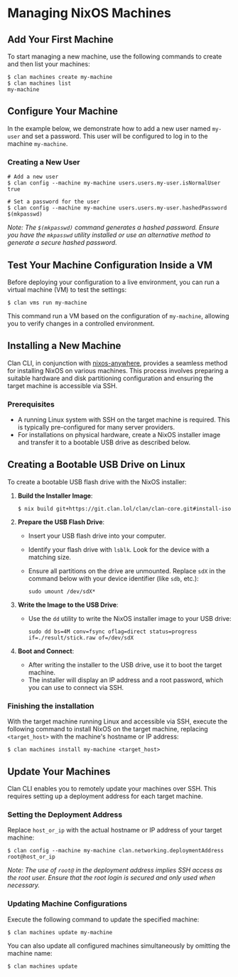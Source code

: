 # Managing NixOS Machines

## Add Your First Machine

To start managing a new machine, use the following commands to create and then list your machines:

```shellSession
$ clan machines create my-machine
$ clan machines list
my-machine
```

## Configure Your Machine

In the example below, we demonstrate how to add a new user named `my-user` and set a password. This user will be configured to log in to the machine `my-machine`.

### Creating a New User

```shellSession
# Add a new user
$ clan config --machine my-machine users.users.my-user.isNormalUser true

# Set a password for the user
$ clan config --machine my-machine users.users.my-user.hashedPassword $(mkpasswd)
```

_Note: The `$(mkpasswd)` command generates a hashed password. Ensure you have the `mkpasswd` utility installed or use an alternative method to generate a secure hashed password._

## Test Your Machine Configuration Inside a VM

Before deploying your configuration to a live environment, you can run a virtual machine (VM) to test the settings:

```shellSession
$ clan vms run my-machine
```

This command run a VM based on the configuration of `my-machine`, allowing you to verify changes in a controlled environment.

## Installing a New Machine

Clan CLI, in conjunction with [nixos-anywhere](https://github.com/nix-community/nixos-anywhere), provides a seamless method for installing NixOS on various machines.
This process involves preparing a suitable hardware and disk partitioning configuration and ensuring the target machine is accessible via SSH.

### Prerequisites

- A running Linux system with SSH on the target machine is required. This is typically pre-configured for many server providers.
- For installations on physical hardware, create a NixOS installer image and transfer it to a bootable USB drive as described below.

## Creating a Bootable USB Drive on Linux

To create a bootable USB flash drive with the NixOS installer:

1. **Build the Installer Image**:

   ```shellSession
   $ nix build git+https://git.clan.lol/clan/clan-core.git#install-iso
   ```

2. **Prepare the USB Flash Drive**:

   - Insert your USB flash drive into your computer.
   - Identify your flash drive with `lsblk`. Look for the device with a matching size.
   - Ensure all partitions on the drive are unmounted. Replace `sdX` in the command below with your device identifier (like `sdb`, etc.):

     ```shellSession
     sudo umount /dev/sdX*
     ```

3. **Write the Image to the USB Drive**:

   - Use the `dd` utility to write the NixOS installer image to your USB drive:

     ```shellSession
     sudo dd bs=4M conv=fsync oflag=direct status=progress if=./result/stick.raw of=/dev/sdX
     ```

4. **Boot and Connect**:
   - After writing the installer to the USB drive, use it to boot the target machine.
   - The installer will display an IP address and a root password, which you can use to connect via SSH.

### Finishing the installation

With the target machine running Linux and accessible via SSH, execute the following command to install NixOS on the target machine, replacing `<target_host>` with the machine's hostname or IP address:

```shellSession
$ clan machines install my-machine <target_host>
```

## Update Your Machines

Clan CLI enables you to remotely update your machines over SSH. This requires setting up a deployment address for each target machine.

### Setting the Deployment Address

Replace `host_or_ip` with the actual hostname or IP address of your target machine:

```shellSession
$ clan config --machine my-machine clan.networking.deploymentAddress root@host_or_ip
```

_Note: The use of `root@` in the deployment address implies SSH access as the root user. Ensure that the root login is secured and only used when necessary._

### Updating Machine Configurations

Execute the following command to update the specified machine:

```shellSession
$ clan machines update my-machine
```

You can also update all configured machines simultaneously by omitting the machine name:

```shellSession
$ clan machines update
```
